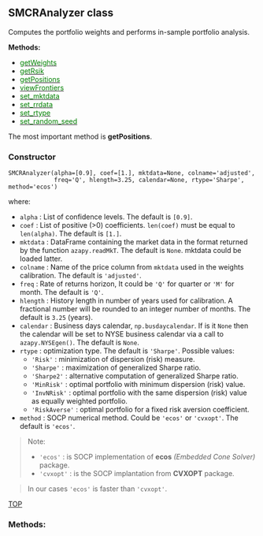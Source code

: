 
## SMCRAnalyzer class

Computes the portfolio weights and performs in-sample portfolio analysis.

**Methods:**

* [<span style="color:green">getWeights</span>](#getWeights)
* [<span style="color:green">getRsik</span>](#getRisk)
* [<span style="color:green">getPositions</span>](#getPositions)
* [<span style="color:green">viewFrontiers</span>](#viewFrontiers)
* [<span style="color:green">set_mktdata</span>](#set_mktdata)
* [<span style="color:green">set_rrdata</span>](#set_rrdate)
* [<span style="color:green">set_rtype</span>](#set_rtype)
* [<span style="color:green">set_random_seed</span>](#set_random_seed)

The most important method is **getPositions**.

### Constructor

```
SMCRAnalyzer(alpha=[0.9], coef=[1.], mktdata=None, colname='adjusted',
             freq='Q', hlength=3.25, calendar=None, rtype='Sharpe', method='ecos')
```
where:
* `alpha` : List of confidence levels. The default is `[0.9]`.
* `coef` : List of positive (>0) coefficients. `len(coef)` must be equal to
`len(alpha)`. The default is `[1.]`.
* `mktdata` : DataFrame containing the market data in the format returned by
the function `azapy.readMkT`. The default is `None`. mktdata could be loaded
latter.
* `colname` : Name of the price column from `mktdata` used in the weights
calibration. The default is `'adjusted'`.
* `freq` : Rate of returns horizon, It could be `'Q'` for quarter or `'M'`
for month. The default is `'Q'`.
* `hlength` : History length in number of years used for calibration.
A fractional number will be rounded to an integer number of months.
The default is `3.25` (years).
* `calendar` :  Business days calendar, `np.busdaycalendar`. If is it `None`
then the calendar will be set to NYSE business calendar via a call
to `azapy.NYSEgen()`. The default is `None`.
* `rtype` : optimization type. The default is `'Sharpe'`.
Possible values:
    - `'Risk'` : minimization of dispersion (risk) measure.
    - `'Sharpe'` : maximization of generalized Sharpe ratio.
    - `'Sharpe2'` : alternative computation of generalized Sharpe ratio.
    - `'MinRisk'` : optimal portfolio with minimum dispersion (risk) value.
    - `'InvNRisk'` : optimal portfolio with the same dispersion (risk) value
		as equally weighted portfolio.
    - `'RiskAverse'` : optimal portfolio for a fixed risk aversion
		coefficient.
* `method` : SOCP numerical method. Could be ``'ecos'`` or ``'cvxopt'``.
The default is `'ecos'`.

> Note:
>	* ``'ecos'`` : is SOCP implementation of **ecos** *(Embedded Cone Solver)*
package.
> * ``'cvxopt'`` : is the SOCP implantation from **CVXOPT** package.

> In our cases `'ecos'` is faster than `'cvxopt'`.

[TOP](#TOP)

### Methods:
